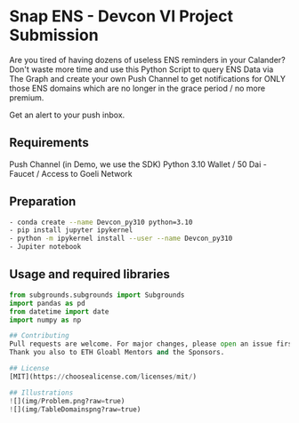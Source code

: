 # Snap ENS - Devcon VI Project Submission

Are you tired of having dozens of useless ENS reminders in your Calander? 
Don't waste more time and use this Python Script to query ENS Data via The Graph
and create your own Push Channel to get notifications for ONLY those ENS domains which 
are no longer in the grace period / no more premium.  

Get an alert to your push inbox.


## Requirements

Push Channel (in Demo, we use the SDK)
Python 3.10
Wallet / 50 Dai - Faucet / Access to Goeli Network


## Preparation
```bash
- conda create --name Devcon_py310 python=3.10
- pip install jupyter ipykernel
- python -m ipykernel install --user --name Devcon_py310
- Jupiter notebook
```

## Usage and required libraries

```python
from subgrounds.subgrounds import Subgrounds
import pandas as pd
from datetime import date
import numpy as np

## Contributing
Pull requests are welcome. For major changes, please open an issue first to discuss what you would like to change.
Thank you also to ETH Gloabl Mentors and the Sponsors.

## License
[MIT](https://choosealicense.com/licenses/mit/)

## Illustrations
![](img/Problem.png?raw=true)
![](img/TableDomainspng?raw=true)

